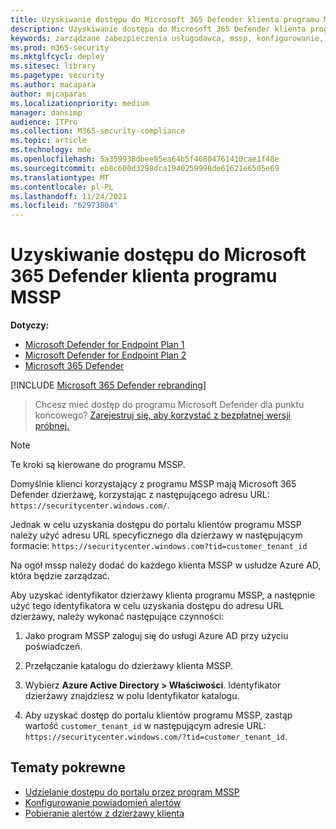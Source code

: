 ```yaml
---
title: Uzyskiwanie dostępu do Microsoft 365 Defender klienta programu MSSP
description: Uzyskiwanie dostępu do Microsoft 365 Defender klienta programu MSSP
keywords: zarządzane zabezpieczenia usługodawca, mssp, konfigurowanie, integracja
ms.prod: m365-security
ms.mktglfcycl: deploy
ms.sitesec: library
ms.pagetype: security
ms.author: macapara
author: mjcaparas
ms.localizationpriority: medium
manager: dansimp
audience: ITPro
ms.collection: M365-security-compliance
ms.topic: article
ms.technology: mde
ms.openlocfilehash: 5a359938dbee85ea64b5f46804761410cae1f48e
ms.sourcegitcommit: eb8c600d3298dca1940259998de61621e6505e69
ms.translationtype: MT
ms.contentlocale: pl-PL
ms.lasthandoff: 11/24/2021
ms.locfileid: "62973804"
---
```

# <a name="access-the-microsoft-365-defender-mssp-customer-portal"></a>Uzyskiwanie dostępu do Microsoft 365 Defender klienta programu MSSP

**Dotyczy:**
- [ Microsoft Defender for Endpoint Plan 1](https://go.microsoft.com/fwlink/p/?linkid=2154037)
- [ Microsoft Defender for Endpoint Plan 2](https://go.microsoft.com/fwlink/p/?linkid=2154037)
- [Microsoft 365 Defender](https://go.microsoft.com/fwlink/?linkid=2118804)

[!INCLUDE [Microsoft 365 Defender rebranding](../../includes/microsoft-defender.md)]


> Chcesz mieć dostęp do programu Microsoft Defender dla punktu końcowego? [Zarejestruj się, aby korzystać z bezpłatnej wersji próbnej.](https://signup.microsoft.com/create-account/signup?products=7f379fee-c4f9-4278-b0a1-e4c8c2fcdf7e&ru=https://aka.ms/MDEp2OpenTrial?ocid=docs-mssp-support-abovefoldlink)

> [!NOTE]
> Te kroki są kierowane do programu MSSP.

Domyślnie klienci korzystający z programu MSSP mają Microsoft 365 Defender dzierżawę, korzystając z następującego adresu URL: `https://securitycenter.windows.com/`.

Jednak w celu uzyskania dostępu do portalu klientów programu MSSP należy użyć adresu URL specyficznego dla dzierżawy w następującym formacie: `https://securitycenter.windows.com?tid=customer_tenant_id`

Na ogół mssp należy dodać do każdego klienta MSSP w usłudze Azure AD, która będzie zarządzać.

Aby uzyskać identyfikator dzierżawy klienta programu MSSP, a następnie użyć tego identyfikatora w celu uzyskania dostępu do adresu URL dzierżawy, należy wykonać następujące czynności:

1. Jako program MSSP zaloguj się do usługi Azure AD przy użyciu poświadczeń.

2. Przełączanie katalogu do dzierżawy klienta MSSP.

3. Wybierz **Azure Active Directory > Właściwości**. Identyfikator dzierżawy znajdziesz w polu Identyfikator katalogu.

4. Aby uzyskać dostęp do portalu klientów programu MSSP, zastąp wartość `customer_tenant_id` w następującym adresie URL: `https://securitycenter.windows.com/?tid=customer_tenant_id`.

## <a name="related-topics"></a>Tematy pokrewne

- [Udzielanie dostępu do portalu przez program MSSP](grant-mssp-access.md)
- [Konfigurowanie powiadomień alertów](configure-mssp-notifications.md)
- [Pobieranie alertów z dzierżawy klienta](fetch-alerts-mssp.md)
